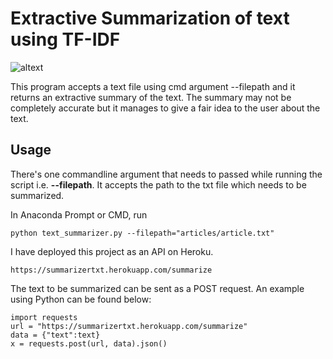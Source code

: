 # Extractive Summarization of text using TF-IDF

![altext](https://miro.medium.com/max/1064/1*GIVviyN9Q0cqObcy-q-juQ.png)

This program accepts a text file using cmd argument --filepath and it returns an extractive summary of the text. The summary may not be completely accurate but it manages to give a fair idea to the user about the text.

## Usage

There's one commandline argument that needs to passed while running the script i.e. **--filepath**. It accepts the path to the txt file which needs to be summarized.

In Anaconda Prompt or CMD, run
```
python text_summarizer.py --filepath="articles/article.txt"
```
I have deployed this project as an API on Heroku. 
```
https://summarizertxt.herokuapp.com/summarize
```
The text to be summarized can be sent as a POST request. An example using Python can be found below:
```
import requests
url = "https://summarizertxt.herokuapp.com/summarize"
data = {"text":text}
x = requests.post(url, data).json()
```

